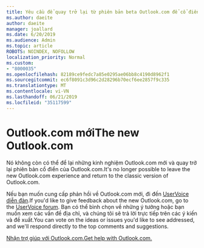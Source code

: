 ```yaml
---
title: Yêu cầu để quay trở lại từ phiên bản beta Outlook.com để cổ điển Outlook.com
ms.author: daeite
author: daeite
manager: joallard
ms.date: 6/20/2019
ms.audience: Admin
ms.topic: article
ROBOTS: NOINDEX, NOFOLLOW
localization_priority: Normal
ms.custom:
- "8000035"
ms.openlocfilehash: 82189ce9fedc7a85e0295ae06bb8c4190d8962f1
ms.sourcegitcommit: ec6f8091c3d96c2d28296b70ecf6ee2857f9c335
ms.translationtype: MT
ms.contentlocale: vi-VN
ms.lasthandoff: 06/21/2019
ms.locfileid: "35117599"
---
```

# <a name="the-new-outlookcom"></a><span data-ttu-id="035b8-102">Outlook.com mới</span><span class="sxs-lookup"><span data-stu-id="035b8-102">The new Outlook.com</span></span>

<span data-ttu-id="035b8-103">Nó không còn có thể để lại những kinh nghiệm Outlook.com mới và quay trở lại phiên bản cổ điển của Outlook.com.</span><span class="sxs-lookup"><span data-stu-id="035b8-103">It's no longer possible to leave the new Outlook.com experience and return to the classic version of Outlook.com.</span></span>

<span data-ttu-id="035b8-104">Nếu bạn muốn cung cấp phản hồi về Outlook.com mới, đi đến [UserVoice diễn đàn](https://go.microsoft.com/fwlink/p/?linkid=851599).</span><span class="sxs-lookup"><span data-stu-id="035b8-104">If you'd like to give feedback about the new Outlook.com, go to the [UserVoice forum](https://go.microsoft.com/fwlink/p/?linkid=851599).</span></span> <span data-ttu-id="035b8-105">Bạn có thể bình chọn về những ý tưởng hoặc bạn muốn xem các vấn đề địa chỉ, và chúng tôi sẽ trả lời trực tiếp trên các ý kiến và đề xuất.</span><span class="sxs-lookup"><span data-stu-id="035b8-105">You can vote on the ideas or issues you'd like to see addressed, and we'll respond directly to the top comments and suggestions.</span></span>

[<span data-ttu-id="035b8-106">Nhận trợ giúp với Outlook.com.</span><span class="sxs-lookup"><span data-stu-id="035b8-106">Get help with Outlook.com.</span></span>](https://support.office.com/article/40676ad0-c831-45ac-a023-5be633be798d?wt.mc_id=Office_Outlook_com_Alchemy)